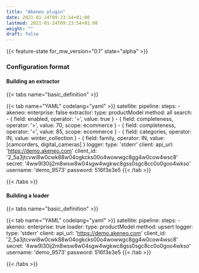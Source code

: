 ```yaml
---
title: "Akeneo plugin"
date: 2021-01-24T09:23:54+01:00
lastmod: 2021-01-24T09:23:54+01:00
weight: ""
draft: false
---
```


{{< feature-state for_mw_version="0.1" state="alpha" >}}

### Configuration format

#### Building an extractor

{{< tabs name="basic_definition" >}}

{{< tab name="YAML" codelang="yaml"  >}}
satellite:
  pipeline:
    steps:
    - akeneo:
        enterprise: false
        extractor:
          type: productModel
          method: all
          search:
            - { field: enabled, operator: '=', value: true }
            - { field: completeness, operator: '>', value: 70, scope: ecommerce }
            - { field: completeness, operator: '<', value: 85, scope: ecommerce }
            - { field: categories, operator: IN, value: winter_collection }
            - { field: family, operator: IN, value: [camcorders, digital_cameras] }
        logger:
          type: 'stderr'
        client:
          api_url: 'https://demo.akeneo.com'
          client_id: '2_5a3jtcvwi8w0cwk88w04ogkcks00o4wowwgc8gg4w0cow4wsc8'
          secret: '4ww9l30ij2m8wsw8w04sgw4wgkwc8gss0sgc8cc0o0goo4wkso'
          username: 'demo_9573'
          password: 516f3e3e5
{{< /tab >}}

{{< /tabs >}}

#### Building a loader

{{< tabs name="basic_definition" >}}

{{< tab name="YAML" codelang="yaml"  >}}
satellite:
  pipeline:
    steps:
    - akeneo:
        enterprise: true
        loader:
          type: productModel
          method: upsert
        logger:
          type: 'stderr'
        client:
          api_url: 'https://demo.akeneo.com'
          client_id: '2_5a3jtcvwi8w0cwk88w04ogkcks00o4wowwgc8gg4w0cow4wsc8'
          secret: '4ww9l30ij2m8wsw8w04sgw4wgkwc8gss0sgc8cc0o0goo4wkso'
          username: 'demo_9573'
          password: 516f3e3e5
{{< /tab >}}

{{< /tabs >}}
